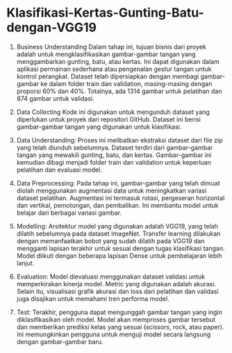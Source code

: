 # Klasifikasi-Kertas-Gunting-Batu-dengan-VGG19
1. Business Understanding
Dalam tahap ini, tujuan bisnis dari proyek adalah untuk mengklasifikasikan gambar-gambar tangan yang menggambarkan gunting, batu, atau kertas. Ini dapat digunakan dalam aplikasi permainan sederhana atau pengenalan gestur tangan untuk kontrol perangkat. Dataset telah dipersiapkan dengan membagi gambar-gambar ke dalam folder train dan validation, masing-masing dengan proporsi 60% dan 40%. Totalnya, ada 1314 gambar untuk pelatihan dan 874 gambar untuk validasi.

2. Data Collecting
Kode ini digunakan untuk mengunduh dataset yang diperlukan untuk proyek dari repositori GitHub. Dataset ini berisi gambar-gambar tangan yang digunakan untuk klasifikasi.

3. Data Understanding:
Proses ini melibatkan ekstraksi dataset dari file zip yang telah diunduh sebelumnya. Dataset terdiri dari gambar-gambar tangan yang mewakili gunting, batu, dan kertas. Gambar-gambar ini kemudian dibagi menjadi folder train dan validation untuk keperluan pelatihan dan evaluasi model.

4. Data Preprocessing:
Pada tahap ini, gambar-gambar yang telah dimuat diolah menggunakan augmentasi data untuk meningkatkan variasi dataset pelatihan. Augmentasi ini termasuk rotasi, pergeseran horizontal dan vertikal, pemotongan, dan pembalikan. Ini membantu model untuk belajar dari berbagai variasi gambar.

5. Modelling:
Arsitektur model yang digunakan adalah VGG19, yang telah dilatih sebelumnya pada dataset ImageNet. Transfer learning dilakukan dengan memanfaatkan bobot yang sudah dilatih pada VGG19 dan mengganti lapisan terakhir untuk sesuai dengan tugas klasifikasi tangan. Model diikuti dengan beberapa lapisan Dense untuk pembelajaran lebih lanjut.

6. Evaluation:
Model dievaluasi menggunakan dataset validasi untuk memperkirakan kinerja model. Metric yang digunakan adalah akurasi. Selain itu, visualisasi grafik akurasi dan loss dari pelatihan dan validasi juga disajikan untuk memahami tren performa model.

7. Test:
Terakhir, pengguna dapat mengunggah gambar tangan yang ingin diklasifikasikan oleh model. Model akan memproses gambar tersebut dan memberikan prediksi kelas yang sesuai (scissors, rock, atau paper). Ini memungkinkan pengguna untuk menguji model secara langsung dengan gambar-gambar baru.
